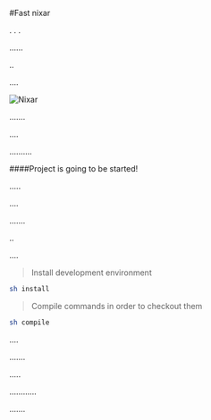 #Fast nixar

.
.
.

......

..

....

![Nixar](http://res.cloudinary.com/nixar-work/image/upload/v1447903516/wordle_t36ubv.png)

.......

....

..........

####Project is going to be started!

.....

....

.......

..

....

>
>
>Install development environment
>
>
```sh
sh install
```
>
>
>Compile commands in order to checkout them
>
>
```sh
sh compile
```


....

.......

.....

............

.......